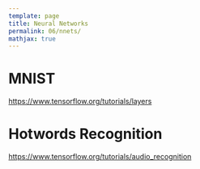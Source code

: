 ```yaml
---
template: page
title: Neural Networks
permalink: 06/nnets/
mathjax: true
---
```


# MNIST

https://www.tensorflow.org/tutorials/layers

# Hotwords Recognition

https://www.tensorflow.org/tutorials/audio_recognition